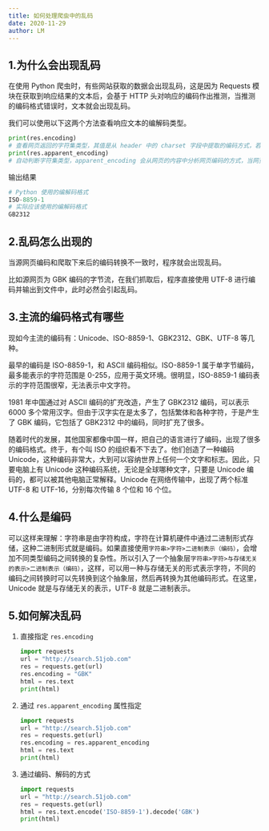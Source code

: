 ```yaml
---
title: 如何处理爬虫中的乱码
date: 2020-11-29
author: LM
---
```


## 1.为什么会出现乱码

在使用 Python 爬虫时，有些网站获取的数据会出现乱码，这是因为 Requests 模块在获取到响应结果的文本后，会基于 HTTP 头对响应的编码作出推测，当推测的编码格式错误时，文本就会出现乱码。

我们可以使用以下这两个方法查看响应文本的编解码类型。

```python
print(res.encoding) 
# 查看网页返回的字符集类型，其值是从 header 中的 charset 字段中提取的编码方式，若 header 中没有 charset 字段则默认为 ISO-8859-1 编码模式。
print(res.apparent_encoding) 
# 自动判断字符集类型，apparent_encoding 会从网页的内容中分析网页编码的方式，当网页出现乱码时可以把 apparent_encoding 的编码格式赋值给 encoding。
```

输出结果

```python
# Python 使用的编解码格式
ISO-8859-1
# 实际应该使用的编解码格式
GB2312
```

## 2.乱码怎么出现的

当源网页编码和爬取下来后的编码转换不一致时，程序就会出现乱码。

比如源网页为 GBK 编码的字节流，在我们抓取后，程序直接使用 UTF-8 进行编码并输出到文件中，此时必然会引起乱码。

## 3.主流的编码格式有哪些

现如今主流的编码有：Unicode、ISO-8859-1、GBK2312、GBK、UTF-8 等几种。

最早的编码是 ISO-8859-1，和 ASCII 编码相似。ISO-8859-1 属于单字节编码，最多能表示的字符范围是 0-255，应用于英文环境。很明显，ISO-8859-1 编码表示的字符范围很窄，无法表示中文字符。

1981 年中国通过对 ASCII 编码的扩充改造，产生了 GBK2312 编码，可以表示 6000 多个常用汉字。但由于汉字实在是太多了，包括繁体和各种字符，于是产生了 GBK 编码，它包括了 GBK2312 中的编码，同时扩充了很多。

随着时代的发展，其他国家都像中国一样，把自己的语言进行了编码，出现了很多的编码格式。终于，有个叫 ISO 的组织看不下去了。他们创造了一种编码 Unicode，这种编码非常大，大到可以容纳世界上任何一个文字和标志。因此，只要电脑上有 Unicode 这种编码系统，无论是全球哪种文字，只要是 Unicode 编码的，都可以被其他电脑正常解释。Unicode 在网络传输中，出现了两个标准 UTF-8 和 UTF-16，分别每次传输 8 个位和 16 个位。

## 4.什么是编码

可以这样来理解：字符串是由字符构成，字符在计算机硬件中通过二进制形式存储，这种二进制形式就是编码。如果直接使用`字符串>字符>二进制表示（编码）`，会增加不同类型编码之间转换的复杂性。所以引入了一个抽象层`字符串>字符>与存储无关的表示>二进制表示（编码）`，这样，可以用一种与存储无关的形式表示字符，不同的编码之间转换时可以先转换到这个抽象层，然后再转换为其他编码形式。在这里，Unicode 就是与存储无关的表示，UTF-8 就是二进制表示。

## 5.如何解决乱码

1. 直接指定 `res.encoding`

   ```python
   import requests
   url = "http://search.51job.com"
   res = requests.get(url)
   res.encoding = "GBK"
   html = res.text
   print(html)
   ```

2. 通过 `res.apparent_encoding` 属性指定

   ```python
   import requests
   url = "http://search.51job.com"
   res = requests.get(url)
   res.encoding = res.apparent_encoding
   html = res.text
   print(html)
   ```

3. 通过编码、解码的方式

   ```python
   import requests
   url = "http://search.51job.com"
   res = requests.get(url)
   html = res.text.encode('ISO-8859-1').decode('GBK')
   print(html)
   ```
